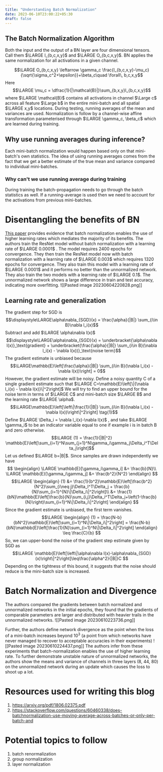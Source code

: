 ```yaml
---
title: "Understanding Batch Normalization"
date: 2023-06-10T23:00:22+05:30
draft: false
---
```


## The Batch Normalization Algorithm
Both the input and the output of a BN layer are four dimensional tensors. Call them $\LARGE I_{b,c,x,y}$ and $\LARGE O_{b,c,x,y}$. BN applies the same normalization for all activations in a given channel.

$$\LARGE O_{b,c,x,y} \leftarrow \gamma_c \frac{I_{b,c,x,y}-\mu_c}{\sqrt{\sigma_c^2+\epsilon}}+\beta_c\quad \forall\, b,c,x,y$$
Here
$$\LARGE \mu_c = \dfrac{1}{|\mathcal{B}|}\sum_{b,x,y}I_{b,c,x,y}$$
where
$\LARGE \mathcal{B}$ contains all activations in channel $\Large c$ across all feature $\Large b$ in the entire mini-batch and all spatial $\LARGE x,y$ locations.
During testing, running averages of the mean and variances are used. Normalization is follow by a channel-wise affine transformation parameterised through $\LARGE \gamma_c, \beta_c$ which are learned during training.

## Why use running averages during inference?
Each mini-batch normalization would happen based only on that mini-batch's own statistics.
The idea of using running averages comes from the fact that we get a better estimate of the true mean and variance compared to individual mini-batches.

### Why can't we use running average during training
During training the batch-propagation needs to go through the batch statistics as well. If a running-average is used then we need to account for the activations from previous mini-batches.

# Disentangling the benefits of BN
[This paper](https://arxiv.org/pdf/1806.02375.pdf) provides evidence that batch normalization enables the use of higher learning rates which mediates the majority of its benefits.
The authors train the ResNet model without batch normalization with a learning rate of $\LARGE 0.0001$ . The model requires 2400 epochs for convergence. They then train the ResNet model now with batch normalization with a learning rate of $\LARGE 0.003$ which requires 1320 epochs for convergence. They also train this model with a learning rate of $\LARGE 0.0001$ and it performs no better than the unnormalized network. They also train the two models with a learning rate of $\LARGE 0.1$. The unnormalized network shows a large difference in train and test accuracy, indicating more overfitting.
![[Pasted image 20230604220828.png]]

## Learning rate and generalization
The gradient step for SGD is
$$\displaystyle\LARGE\alpha\nabla_{SGD}(x) = \frac{\alpha}{|B|} \sum_{i\in B}\nabla l_i(x)$$
Subtract and add $\LARGE \alpha\nabla l(x)$ 
$$\displaystyle\LARGE\alpha\nabla_{SGD}(x) = \underbracket{\alpha\nabla l(x)}_\text{gradient} + \underbracket{\frac{\alpha}{|B|} \sum_{i\in B}(\nabla l_i(x) - \nabla l(x))}_\text{noise term}$$
The gradient estimate is unbiased because
$$\LARGE\mathbb{E}\left[\frac{\alpha}{|B|} \sum_{i\in B}(\nabla l_i(x) - \nabla l(x))\right] = 0$$
However, the gradient estimate will be noisy. Define a noisy quantity C of a single gradient estimate such that $\LARGE C=\mathbb{E}\left[\|{\nabla l_i(x) - \nabla l(x)}\|^2\right]$
We will try to find an upper bound for the noise term in terms of $\LARGE C$ and mini-batch size $\LARGE B$ and the learning rate $\LARGE \alpha$.
$$\LARGE\mathbb{E}\left[\left\|\frac{1}{|B|} \sum_{i\in B}(\nabla l_i(x) - \nabla l(x))\right\|^2\right] \tag{1}$$
Define $\LARGE \Delta_i = \nabla l_i(x)-\nabla l(x)$ , and take $\LARGE \gamma_i$ to be an indicator variable equal to one if example i is in batch B and zero otherwise.
$$\LARGE (1) = \frac{1}{|B|^2} \mathbb{E}\left[\sum_{i=1}^N\sum_{j=1}^N\gamma_i\gamma_j\Delta_i^T\Delta_j\right]$$
Let us defined $\LARGE b=|B|$. Since samples are drawn independently we have
$$
\begin{align}
\LARGE
\mathbb{E}[\gamma_i\gamma_i] &= \frac{b}{N}\\
\LARGE
\mathbb{E}[\gamma_i\gamma_j] &= \frac{b^2}{N^2}
\end{align}
$$
$$\LARGE
\begin{align}
(1) &= \frac{1}{b^2}\mathbb{E}\left[\frac{b^2}{N^2}\sum_{i\neq j}\Delta_I^T\Delta_j + \frac{b}{N}\sum_{i=1}^{N}\|\Delta_i\|^2\right]\\
&= \frac{1}{bN}\mathbb{E}\left[\frac{b}{N}\sum_{i,j}\Delta_i^T\Delta_j+\left(1-\frac{b}{N}\right)\sum_{i=1}^N\|\Delta_i\|^2\right]
\end{align}
$$
Since the gradient estimate is unbiased, the first term vanishes.
$$\LARGE
\begin{align}
(1) = \frac{N-b}{bN^2}\mathbb{E}\left[\sum_{i=1}^N\|\Delta_i\|^2\right] = \frac{N-b}{bN}\mathbb{E}\left[\frac{1}{N}\sum_{i=1}^N\|\Delta_i\|^2\right]
\end{align} \leq \frac{C}{b}
$$
So, we can upper-bond the noise of the gradient step estimate given by SGD as
	$$\LARGE
\mathbb{E}\left[\left\|\alpha\nabla l(x)-\alpha\nabla_{SGD}(x)\right\|^2\right]\leq\frac{\alpha^2}{|B|}C
$$
Depending on the tightness of this bound, it suggests that the noise should reduce is the mini-batch size is increased.

# Batch Normalization and Divergence
The authors compared the gradients between batch normalized and unnormalized networks in the initial epochs, they found that the gradients of comparable parameters are larger and distributed with heavier trails in the unnormalized networks.
![[Pasted image 20230610223736.png]]

Further, the authors define network divergence as the point when the loss of a mini-batch increases beyond $10^3$ (a point from which networks have never managed to recover to acceptable accuracies in their experiments)
![[Pasted image 20230610224437.png]]
The authors infer from these experiments that batch-normalization enables the use of higher learning rate.
To further demonstrate unstable nature of unnormalized networks, the authors show the means and variance of channels in three layers (8, 44, 80) on the unnormalized network during an update which causes the loss to shoot up a lot.

# Resources used for writing this blog
1. https://arxiv.org/pdf/1806.02375.pdf
2. https://stackoverflow.com/questions/60460338/does-batchnormalization-use-moving-average-across-batches-or-only-per-batch-and

# Potential topics to follow
1. batch renormalization
2. group normalization
3. layer normalization